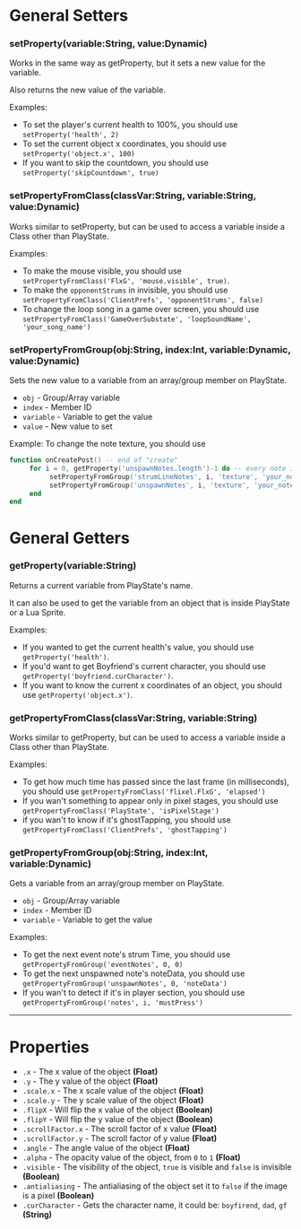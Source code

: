 # General Setters
### setProperty(variable:String, value:Dynamic)
Works in the same way as getProperty, but it sets a new value for the variable. 

Also returns the new value of the variable.

Examples: 
- To set the player's current health to 100%, you should use `setProperty('health', 2)`
- To set the current object x coordinates, you should use `setProperty('object.x', 100)`
- If you want to skip the countdown, you should use `setProperty('skipCountdown', true)`

### setPropertyFromClass(classVar:String, variable:String, value:Dynamic)
Works similar to setProperty, but can be used to access a variable inside a Class other than PlayState.

Examples: 
- To make the mouse visible, you should use `setPropertyFromClass('FlxG', 'mouse.visible', true)`.
- To make the `opponentStrums` in invisible, you should use `setPropertyFromClass('ClientPrefs', 'opponentStrums', false)`
- To change the loop song in a game over screen, you should use `setPropertyFromClass('GameOverSubstate', 'loopSoundName', 'your_song_name')`

### setPropertyFromGroup(obj:String, index:Int, variable:Dynamic, value:Dynamic)
Sets the new value to a variable from an array/group member on PlayState.

- `obj` - Group/Array variable
- `index` - Member ID
- `variable` - Variable to get the value
- `value` - New value to set

Example: 
To change the note texture, you should use 
```lua
function onCreatePost() -- end of "create"
     for i = 0, getProperty('unspawnNotes.length')-1 do -- every note in the chart
          setPropertyFromGroup('strumLineNotes', i, 'texture', 'your_note_name') -- strum texture
          setPropertyFromGroup('unspawnNotes', i, 'texture', 'your_note_name') -- note texture
     end
end
```

# General Getters

### getProperty(variable:String)
Returns a current variable from PlayState's name. 

It can also be used to get the variable from an object that is inside PlayState or a Lua Sprite.

Examples: 
- If you wanted to get the current health's value, you should use `getProperty('health')`.
- If you'd want to get Boyfriend's current character, you should use `getProperty('boyfriend.curCharacter')`.
- If you want to know the current x coordinates of an object, you should use `getProperty('object.x')`.

### getPropertyFromClass(classVar:String, variable:String)
Works similar to getProperty, but can be used to access a variable inside a Class other than PlayState.

Examples:
- To get how much time has passed since the last frame (in milliseconds), you should use `getPropertyFromClass('flixel.FlxG', 'elapsed')`
- If you wan't something to appear only in pixel stages, you should use `getPropertyFromClass('PlayState', 'isPixelStage')`
- if you wan't to know if it's ghostTapping, you should use `getPropertyFromClass('ClientPrefs', 'ghostTapping')`

### getPropertyFromGroup(obj:String, index:Int, variable:Dynamic)
Gets a variable from an array/group member on PlayState.

- `obj` - Group/Array variable
- `index` - Member ID
- `variable` - Variable to get the value

Examples: 
- To get the next event note's strum Time, you should use `getPropertyFromGroup('eventNotes', 0, 0)`
- To get the next unspawned note's noteData, you should use `getPropertyFromGroup('unspawnNotes', 0, 'noteData')`
- If you wan't to detect if it's in player section, you should use `getPropertyFromGroup('notes', i, 'mustPress')`

***

# Properties

- `.x` - The x value of the object **(Float)**
- `.y` - The y value of the object **(Float)**
- `.scale.x` - The x scale value of the object **(Float)**
- `.scale.y` - The y scale value of the object **(Float)**
- `.flipX` - Will flip the x value of the object **(Boolean)**
- `.flipY` - Will flip the y value of the object **(Boolean)**
- `.scrollFactor.x` - The scroll factor of x value **(Float)**
- `.scrollFactor.y` - The scroll factor of y value **(Float)**
- `.angle` - The angle value of the object **(Float)**
- `.alpha` - The opacity value of the object, from `0` to `1` **(Float)**
- `.visible` - The visibility of the object, `true` is visible and `false` is invisible **(Boolean)**
- `.antialiasing` - The antialiasing of the object set it to `false` if the image is a pixel **(Boolean)**
- `.curCharacter` - Gets the character name, it could be: `boyfirend`, `dad`, `gf` **(String)**
